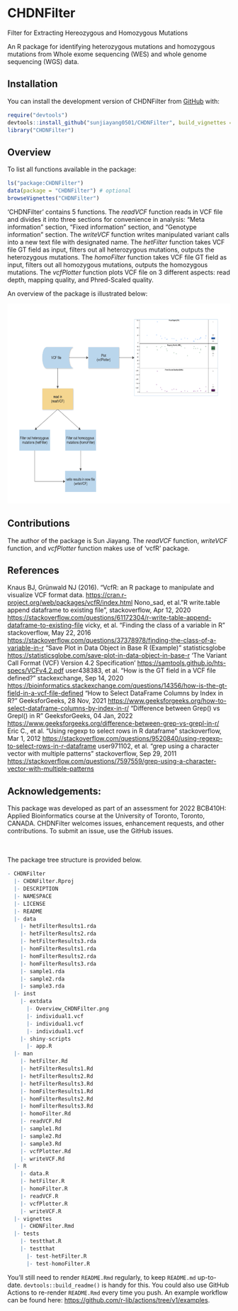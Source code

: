 
<!-- README.md is generated from README.Rmd. Please edit that file -->

# CHDNFilter

Filter for Extracting Hereozygous and Homozygous Mutations

<!-- badges: start -->
<!-- badges: end -->

An R package for identifying heterozygous mutations and homozygous
mutations from Whole exome sequencing (WES) and whole genome sequencing
(WGS) data.

## Installation

You can install the development version of CHDNFilter from
[GitHub](https://github.com/) with:

``` r
require("devtools")
devtools::install_github("sunjiayang0501/CHDNFilter", build_vignettes = TRUE)
library("CHDNFilter")
```

## Overview

To list all functions available in the package:

``` r
ls("package:CHDNFilter")
data(package = "CHDNFilter") # optional
browseVignettes("CHDNFilter")
```

‘CHDNFilter’ contains 5 functions. The *readVCF* function reads in VCF
file and divides it into three sections for convenience in analysis:
“Meta information” section, “Fixed information” section, and “Genotype
information” section. The *writeVCF* function writes manipulated variant
calls into a new text file with designated name. The *hetFilter*
function takes VCF file GT field as input, filters out all heterozygous
mutations, outputs the heterozygous mutations. The *homoFilter* function
takes VCF file GT field as input, filters out all homozygous mutations,
outputs the homozygous mutations. The *vcfPlotter* function plots VCF
file on 3 different aspects: read depth, mapping quality, and
Phred-Scaled quality.

An overview of the package is illustrated below:

<div style="text-align:center">

<img src="inst/extdata/Overview_CHDNFilter.png" width="800" height="450"/>

<div style="text-align:left">
<div style="text-align:left">

## Contributions

The author of the package is Sun Jiayang. The *readVCF* function,
*writeVCF* function, and *vcfPlotter* function makes use of ‘vcfR’
package.

## References

Knaus BJ, Grünwald NJ (2016). “VcfR: an R package to manipulate and
visualize VCF format data.
<https://cran.r-project.org/web/packages/vcfR/index.html> Nono_sad, et
al.”R write.table append dataframe to existing file”, stackoverflow, Apr
12, 2020
<https://stackoverflow.com/questions/61172304/r-write-table-append-dataframe-to-existing-file>
vicky, et al. “Finding the class of a variable in R” stackoverflow, May
22, 2016
<https://stackoverflow.com/questions/37378978/finding-the-class-of-a-variable-in-r>
“Save Plot in Data Object in Base R (Example)” statisticsglobe
<https://statisticsglobe.com/save-plot-in-data-object-in-base-r> ‘The
Variant Call Format (VCF) Version 4.2 Specification’
<https://samtools.github.io/hts-specs/VCFv4.2.pdf> user438383, et al.
“How is the GT field in a VCF file defined?” stackexchange, Sep 14, 2020
<https://bioinformatics.stackexchange.com/questions/14356/how-is-the-gt-field-in-a-vcf-file-defined>
“How to Select DataFrame Columns by Index in R?” GeeksforGeeks, 28 Nov,
2021
<https://www.geeksforgeeks.org/how-to-select-dataframe-columns-by-index-in-r/>
“Difference between Grep() vs Grepl() in R” GeeksforGeeks, 04 Jan, 2022
<https://www.geeksforgeeks.org/difference-between-grep-vs-grepl-in-r/>
Eric C., et al. “Using regexp to select rows in R dataframe”
stackoverflow, Mar 1, 2012
<https://stackoverflow.com/questions/9520840/using-regexp-to-select-rows-in-r-dataframe>
user971102, et al. “grep using a character vector with multiple
patterns” stackoverflow, Sep 29, 2011
<https://stackoverflow.com/questions/7597559/grep-using-a-character-vector-with-multiple-patterns>

## Acknowledgements:

This package was developed as part of an assessment for 2022 BCB410H:
Applied Bioinformatics course at the University of Toronto, Toronto,
CANADA. CHDNFilter welcomes issues, enhancement requests, and other
contributions. To submit an issue, use the GitHub issues.

<br> <br> The package tree structure is provided below.

``` r
- CHDNFilter
  |- CHDNFilter.Rproj
  |- DESCRIPTION
  |- NAMESPACE
  |- LICENSE
  |- README
  |- data
    |- hetFilterResults1.rda
    |- hetFilterResults2.rda
    |- hetFilterResults3.rda
    |- homFilterResults1.rda
    |- homFilterResults2.rda
    |- homFilterResults3.rda
    |- sample1.rda
    |- sample2.rda
    |- sample3.rda
  |- inst
    |- extdata
      |- Overview_CHDNFilter.png
      |- individual1.vcf
      |- individual1.vcf
      |- individual1.vcf
    |- shiny-scripts
      |- app.R
  |- man
    |- hetFilter.Rd
    |- hetFilterResults1.Rd
    |- hetFilterResults2.Rd
    |- hetFilterResults3.Rd
    |- homFilterResults1.Rd
    |- homFilterResults2.Rd
    |- homFilterResults3.Rd
    |- homoFilter.Rd
    |- readVCF.Rd
    |- sample1.Rd
    |- sample2.Rd
    |- sample3.Rd
    |- vcfPlotter.Rd
    |- writeVCF.Rd
  |- R
    |- data.R
    |- hetFilter.R
    |- homoFilter.R
    |- readVCF.R
    |- vcfPlotter.R
    |- writeVCF.R
  |- vignettes
    |- CHDNFilter.Rmd
  |- tests
    |- testthat.R
    |- testthat
      |- test-hetFilter.R
      |- test-homoFilter.R
```

You’ll still need to render `README.Rmd` regularly, to keep `README.md`
up-to-date. `devtools::build_readme()` is handy for this. You could also
use GitHub Actions to re-render `README.Rmd` every time you push. An
example workflow can be found here:
<https://github.com/r-lib/actions/tree/v1/examples>.
